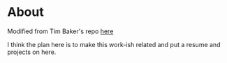 # About
Modified from Tim Baker's repo [here](https://github.com/tbakerx/react-resume-template)

I think the plan here is to make this work-ish related and put a resume and projects on here.
